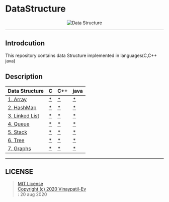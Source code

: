 # DataStructure
<p align="center">
<img src="https://github.com/Vinaypatil-Ev/vinEv_DataStructure/blob/master/Documents/img/data_strucuture1.png" alt="Data Structure">
</p>

----------------------------------------------------------------------------------
## Introdcution
This repository contains data Structure implemented in languages(C,C++ java)</br>

## Description


|Data Structure|C|C++|java|
|----------------------|--|--|--|
|[1. Array](Array)|[*](Array/C/array.c)|[*](Array/C++/Array.cpp)|[*](Array/Java/Array1D.java)|
|[2. HashMap](HashMap)|[*](HashMap/C/HashMap.c)|[*](HashMap/C++/HashMap.cpp)|[*](HashMap/Java/HashMapImpl.java)|
|[3. Linked List](LinkedList)|[*](LinkedList/C/LinkedList.c)|[*](LinkedList/C++/LinkedList.cpp)|[*](LinkedList/Java/LinkedListImpl.java)|
|[4. Queue](Queue)|[*](Queue/C/Queue.c)|[*](Queue/C++/Queue.cpp)|[*](Queue/Java/QueueImpl.java)|
|[5. Stack](Stack)|[*](Stack/C/Stack.c)|[*](Stack/C++/Stack.cpp)|[*](Stack/Java/StackImpl.java)|
|[6. Tree](Tree)|[*](Tree)|[*](Tree)|[*](Tree/Java/BTreeImpl.java)|
|[7. Graphs](Graphs)|[*](Graphs/C/Graph.c)|[*](Graphs/C++/Graph.cpp)|[*](Graphs/Java/BFSGraph/BFSGraphImpl.java)|



------------------------------------------------------------------------------------

## LICENSE
> [MIT License](LICENSE)</br>[Copyright (c) 2020 Vinaypatil-Ev](LICENSE)</br>: 20 aug 2020